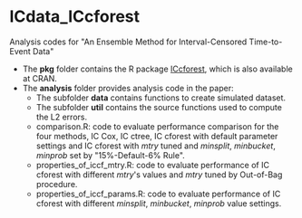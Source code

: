 # ICdata_ICcforest
Analysis codes for "An Ensemble Method for Interval-Censored Time-to-Event Data"
- The **pkg** folder contains the R package [ICcforest](https://github.com/cran/ICcforest), which is also available at CRAN.
- The **analysis** folder provides analysis code in the paper:
  - The subfolder **data** contains functions to create simulated dataset.
  - The subfolder **util** contains the source functions used to compute the L2 errors. 
  - comparison.R: code to evaluate performance comparison for the four methods, IC Cox, IC ctree, IC cforest with default parameter settings and IC cforest with _mtry_ tuned and _minsplit_, _minbucket_, _minprob_ set by "15%-Default-6% Rule".
  - properties_of_iccf_mtry.R: code to evaluate performance of IC cforest with different _mtry_'s values and _mtry_ tuned by Out-of-Bag procedure.
  - properties_of_iccf_params.R: code to evaluate performance of IC cforest with different _minsplit_, _minbucket_, _minprob_ value settings.
